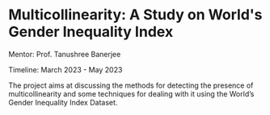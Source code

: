 # Multicollinearity: A Study on World's Gender Inequality Index

Mentor: Prof. Tanushree Banerjee

Timeline: March 2023 - May 2023

The project aims at discussing the methods for detecting the presence of  multicollinearity and some techniques for dealing with it using the World’s Gender Inequality Index Dataset.
